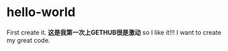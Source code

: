 # hello-world
First create it.
**这是我第一次上GETHUB很是激动**
so I like it!!!
I want to create my great code.
